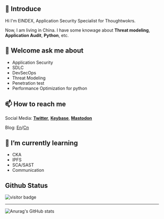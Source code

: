 ## 👋 Introduce

Hi I'm EINDEX, Application Security Specialist for Thoughtwokrs.

Now, I am living in China. I have some knowage about **Threat modeling**, **Application Audit**, **Python**, etc.

## 💬 Welcome ask me about

- Application Security
- SDLC
- DevSecOps
- Threat Modeling
- Penetration test
- Performance Optimization for python

## 📫 How to reach me
Social Media:
[**Twitter**](https://twitter.com/eindex_li), [**Keybase**](https://keybase.io/eindexli), <a rel="me" href="https://mastodon.social/@eindex">**Mastodon**</a>

Blog:
[En](https://eindex.me)/[Cn](https://eindex.me/cn)

## 🌱 I’m currently learning
- CKA
- IPFS
- SCA/SAST
- Communication


<!--
**EINDEX/EINDEX** is a ✨ _special_ ✨ repository because its `README.md` (this file) appears on your GitHub profile.

Here are some ideas to get you started:

- 🔭 I’m currently working on ...
- 🌱 I’m currently learning ...
- 👯 I’m looking to collaborate on ...
- 🤔 I’m looking for help with ...
- 💬 Ask me about ...
- 📫 How to reach me: ...
- 😄 Pronouns: ...
- ⚡ Fun fact: ...
-->
## Github Status

![visitor badge](https://visitor-badge.glitch.me/badge?page_id=eindex.eindex)

---

![Anurag's GitHub stats](https://github-readme-stats.vercel.app/api?username=EINDEX&count_private=true)
